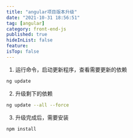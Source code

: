 ```yaml
---
title: "angular项目版本升级"
date: "2021-10-31 18:56:51"
tag: [angular]
category: front-end-js
published: true
hideInList: false
feature:
isTop: false
---
```


1. 运行命令，启动更新程序，查看需要更新的依赖

```bash
ng update
```

2. 升级剩下的依赖

```bash
ng update --all --force
```

3. 升级完成后，需要安装

```bash
npm install
```
